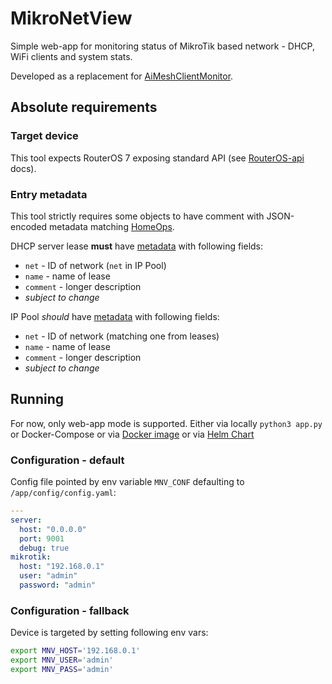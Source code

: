 # MikroNetView

Simple web-app for monitoring status of MikroTik based network - DHCP, WiFi clients and system stats.

Developed as a replacement for [AiMeshClientMonitor](https://github.com/danielskowronski/AiMeshClientMonitor). 

## Absolute requirements

### Target device

This tool expects RouterOS 7 exposing standard API (see [RouterOS-api](https://pypi.org/project/RouterOS-api/) docs).

### Entry metadata

This tool strictly requires some objects to have comment with JSON-encoded metadata matching [HomeOps](https://github.com/skowronski-cloud/HomeOps).

DHCP server lease **must** have [metadata](https://github.com/skowronski-cloud/HomeOps/blob/master/HomeOpsTerraformRoot/NetClients/leases.tf) with following fields:

- `net` - ID of network (`net` in IP Pool)
- `name` - name of lease
- `comment` - longer description
- *subject to change*

IP Pool *should* have [metadata](https://github.com/skowronski-cloud/HomeOps/blob/master/HomeOpsTerraformRoot/NetCore/dhcp.tf) with following fields:

- `net` - ID of network (matching one from leases)
- `name` - name of lease
- `comment` - longer description
- *subject to change*

## Running

For now, only web-app mode is supported. Either via locally `python3 app.py` or Docker-Compose or via [Docker image](https://github.com/danielskowronski/MikroNetView/pkgs/container/mikronetview) or via [Helm Chart](./charts/MikroNetView/Chart.yaml)

### Configuration - default

Config file pointed by env variable `MNV_CONF` defaulting to `/app/config/config.yaml`:

```yaml
---
server:
  host: "0.0.0.0"
  port: 9001
  debug: true
mikrotik:
  host: "192.168.0.1"
  user: "admin"
  password: "admin"
```

### Configuration - fallback 

Device is targeted by setting following env vars:

```bash
export MNV_HOST='192.168.0.1'
export MNV_USER='admin'
export MNV_PASS='admin'
```
